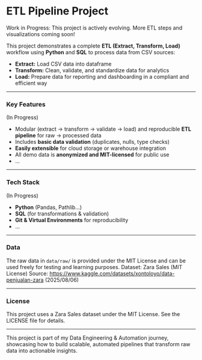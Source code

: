 # ETL Pipeline Project

Work in Progress: This project is actively evolving. More ETL steps and visualizations coming soon!

This project demonstrates a complete **ETL (Extract, Transform, Load)** workflow using **Python** and **SQL** to process data from CSV sources:

- **Extract:** Load CSV data into dataframe
- **Transform:** Clean, validate, and standardize data for analytics
- **Load:** Prepare data for reporting and dashboarding in a compliant and efficient way

---

### Key Features
(In Progress)
- Modular (extract -> transform -> validate -> load) and reproducible **ETL pipeline** for raw → processed data
- Includes **basic data validation** (duplicates, nulls, type checks)
- **Easily extensible** for cloud storage or warehouse integration
- All demo data is **anonymized and MIT-licensed** for public use
- ...

---

### Tech Stack
(In Progress)
- **Python** (Pandas, Pathlib...)
- **SQL** (for transformations & validation)
- **Git & Virtual Environments** for reproducibility
- ...

---

### Data
The raw data in `data/raw/` is provided under the MIT License and can be used freely for testing and learning purposes.
Dataset: Zara Sales (MIT License)
Source: https://www.kaggle.com/datasets/xontoloyo/data-penjualan-zara (2025/08/06)

---

### License
This project uses a Zara Sales dataset under the MIT License. See the LICENSE file for details.

---

This project is part of my Data Engineering & Automation journey, showcasing how to build scalable, automated pipelines that transform raw data into actionable insights.